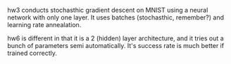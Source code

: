 hw3 conducts stochasthic gradient descent on MNIST using a neural network with only  one layer. It uses batches (stochasthic, remember?) and learning rate annealation.

hw6 is different in that it is a 2 (hidden) layer architecture, and it tries out a bunch of parameters semi automatically. It's success rate is much better if trained correctly.
